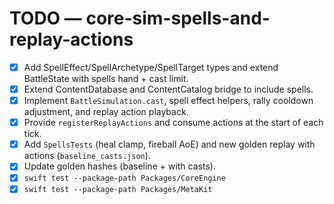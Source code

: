 # TODO — core-sim-spells-and-replay-actions

- [x] Add SpellEffect/SpellArchetype/SpellTarget types and extend BattleState with spells hand + cast limit.
- [x] Extend ContentDatabase and ContentCatalog bridge to include spells.
- [x] Implement `BattleSimulation.cast`, spell effect helpers, rally cooldown adjustment, and replay action playback.
- [x] Provide `registerReplayActions` and consume actions at the start of each tick.
- [x] Add `SpellsTests` (heal clamp, fireball AoE) and new golden replay with actions (`baseline_casts.json`).
- [x] Update golden hashes (baseline + with casts).
- [x] `swift test --package-path Packages/CoreEngine`
- [x] `swift test --package-path Packages/MetaKit`
